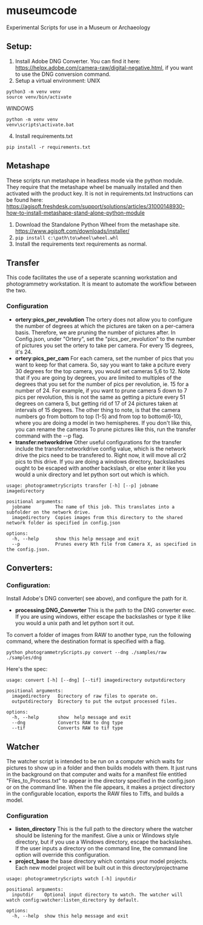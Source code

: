 # museumcode
Experimental  Scripts for use in a Museum or Archaeology
## Setup:
1. Install Adobe DNG Converter. You can find it here: https://helpx.adobe.com/camera-raw/digital-negative.html, if you want to use the DNG conversion command.
2. Setup a virtual environment:
  UNIX
  ```
  python3 -m venv venv
  source venv/bin/activate
  ```
  WINDOWS
  ```
  python -m venv venv
  venv\scripts\activate.bat
  ```
4.  Install requirements.txt
  ```
  pip install -r requirements.txt
```

## Metashape
These scripts run metashape in headless mode via the python module. They require that the metashape wheel be manually installed and then activated with the product key. It is not in requirements.txt
Instructions can be found here:
https://agisoft.freshdesk.com/support/solutions/articles/31000148930-how-to-install-metashape-stand-alone-python-module
1. Download the Standalone Python Wheel from the metashape site. https://www.agisoft.com/downloads/installer/
2. ``` pip install c:\path\to\wheel\wheel.whl ```
3. Install the requirements text requirements as normal.

## Transfer
This code facilitates the use of a seperate scanning workstation and photogrammetry workstation. It is meant to automate the workflow between the two.
### Configuration
- **ortery:pics_per_revolution** The ortery does not allow you to configure the number of degrees at which the pictures are taken on a per-camera basis. Therefore, we are pruning the number of pictures after.
In Config.json, under "Ortery", set the "pics_per_revolution" to the number of pictures you set the ortery to take per camera. For every 15 degrees, it's 24.
- **ortery:pics_per_cam** For each camera, set the number of pics that you want to keep for that camera. So, say you want to take a pciture every 30 degrees for the top camera, you would set cameras 5,6 to 12. Note that if you are going by degrees, you are limited to multiples of the degrees that you set for the number of pics per revolution, ie. 15 for a number of 24. For example, if you want to prune camera 5 down to 7 pics per revolution, this is not the same as getting a picture every 51 degrees on camera 5, but getting rid of 17 of 24 pictures taken at intervals of 15 degrees. The other thing to note, is that the camera numbers go from bottom to top (1-5) and from top to bottom(6-10), where you are doing a model in two hemispheres. If you don't like this, you can rename the cameras To prune pictures like this, run the transfer command with the --p flag.
- **transfer:networkdrive** Other useful configurations for the transfer include the transfer:networkdrive config value, which is the network drive the pics need to be transfered to. Right now, it will move all cr2 pics to this drive. If you are doing a windows directory, backslashes ought to be escaped with another backslash, or else enter it like you would a unix directory and let python sort out which is which.

```
usage: photogrammetryScripts transfer [-h] [--p] jobname imagedirectory

positional arguments:
  jobname         The name of this job. This translates into a subfolder on the network drive.
  imagedirectory  Copies images from this directory to the shared network folder as specified in config.json

options:
  -h, --help      show this help message and exit
  --p             Prunes every Nth file from Camera X, as specified in the config.json.
```

## Converters:
### Configuration:
Install Adobe's DNG converter( see above), and configure the path for it.
- **processing:DNG_Converter** This is the path to the DNG converter exec. If you are using windows, either escape the backslashes or type it like you would a unix path and let python sort it out.
  
To convert a folder of images from RAW to another type, run the following command, where the destination format is specified with a flag.
```
python photogrammetryScripts.py convert --dng ./samples/raw ./samples/dng
```
Here's the spec:
```
usage: convert [-h] [--dng] [--tif] imagedirectory outputdirectory

positional arguments:
  imagedirectory   Directory of raw files to operate on.
  outputdirectory  Directory to put the output processed files.

options:
  -h, --help       show  help message and exit
  --dng            Converts RAW to dng type
  --tif            Converts RAW to tif type
```
## Watcher
The watcher script is intended to be run on a computer which waits for pictures to show up in a folder and then builds models with them. It just runs in the background on that computer and waits for a manifest file entitled "Files_to_Process.txt" to appear in the directory specified in the config.json or on the command line. When the file appears, it makes a project directory in the configurable location, exports the RAW files to Tiffs, and builds a model.

### Configuration
- **listen_directory** This is the full path to the directory where the watcher should be listening for the manifest. Give a unix or Windows style directory, but if you use a Windows directory, escape the backslashes. If the user inputs a directory on the command line, the command line option will override this configuration.
- **project_base** the base directory which contains your model projects. Each new model project will be built out in this directory/projectname

```
usage: photogrammetryScripts watch [-h] inputdir

positional arguments:
  inputdir    Optional input directory to watch. The watcher will watch config:watcher:listen_directory by default.

options:
  -h, --help  show this help message and exit
```

